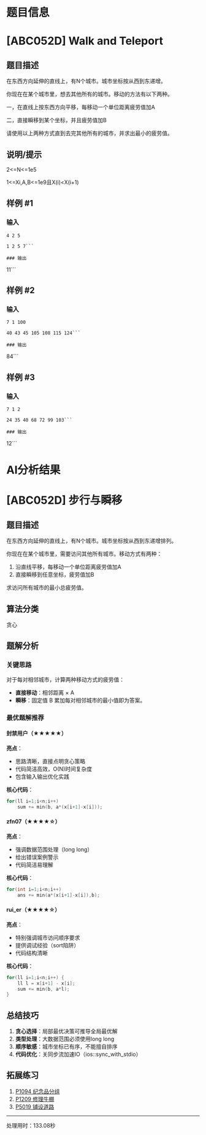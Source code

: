 # 题目信息

# [ABC052D] Walk and Teleport

## 题目描述

在东西方向延伸的直线上，有N个城市。城市坐标按从西到东递增。

你现在在某个城市里，想去其他所有的城市。移动的方法有以下两种。

一，在直线上按东西方向平移，每移动一个单位距离疲劳值加A

二，直接瞬移到某个坐标，并且疲劳值加B

请使用以上两种方式直到去完其他所有的城市，并求出最小的疲劳值。

## 说明/提示

2<=N<=1e5

1<=Xi,A,B<=1e9且X(i)<X(i+1)

## 样例 #1

### 输入

```
4 2 5

1 2 5 7```

### 输出

```
11```

## 样例 #2

### 输入

```
7 1 100

40 43 45 105 108 115 124```

### 输出

```
84```

## 样例 #3

### 输入

```
7 1 2

24 35 40 68 72 99 103```

### 输出

```
12```

# AI分析结果



# [ABC052D] 步行与瞬移

## 题目描述

在东西方向延伸的直线上，有N个城市。城市坐标按从西到东递增排列。

你现在在某个城市里，需要访问其他所有城市。移动方式有两种：
1. 沿直线平移，每移动一个单位距离疲劳值加A
2. 直接瞬移到任意坐标，疲劳值加B

求访问所有城市的最小总疲劳值。

## 算法分类
贪心

## 题解分析

### 关键思路
对于每对相邻城市，计算两种移动方式的疲劳值：
- **直接移动**：相邻距离 × A
- **瞬移**：固定值 B
累加每对相邻城市的最小值即为答案。

### 最优题解推荐
#### 封禁用户（★★★★★）
**亮点**：  
- 思路清晰，直接点明贪心策略  
- 代码简洁高效，O(N)时间复杂度  
- 包含输入输出优化实践  

**核心代码**：
```cpp
for(ll i=1;i<n;i++)
    sum += min(b, a*(x[i+1]-x[i]));
```

#### zfn07（★★★★☆）
**亮点**：  
- 强调数据范围处理（long long）  
- 给出错误案例警示  
- 代码简洁易理解  

**核心代码**：
```cpp
for(int i=1;i<n;i++)
    ans += min(a*(x[i+1]-x[i]),b);
```

#### rui_er（★★★★☆）
**亮点**：  
- 特别强调城市访问顺序要求  
- 提供调试经验（sort陷阱）  
- 代码结构清晰  

**核心代码**：
```cpp
for(ll i=1;i<n;i++) {
    ll l = x[i+1] - x[i];
    sum += min(b, a*l);
}
```

## 总结技巧
1. **贪心选择**：局部最优决策可推导全局最优解
2. **类型处理**：大数据范围必须使用long long
3. **顺序敏感**：城市坐标已有序，不能擅自排序
4. **代码优化**：关同步流加速IO（ios::sync_with_stdio）

## 拓展练习
1. [P1094 纪念品分组](https://www.luogu.com.cn/problem/P1094)  
2. [P1209 修理牛棚](https://www.luogu.com.cn/problem/P1209)  
3. [P5019 铺设道路](https://www.luogu.com.cn/problem/P5019)

---
处理用时：133.08秒
